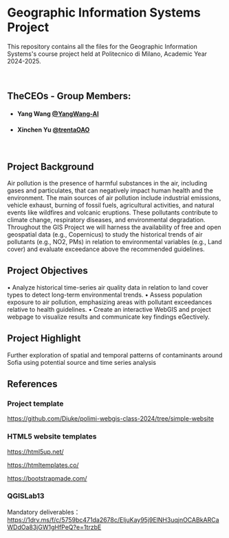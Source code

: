 # Geographic Information Systems Project
This repository contains all the files for the Geographic Information Systems's course project held at Politecnico di Milano, Academic Year 2024-2025.

<br>

## TheCEOs - Group Members:
- ####  Yang Wang    [@YangWang-AI](https://github.com/YangWang-AI)
- ####  Xinchen Yu   [@trentaOAO](https://github.com/trentaOAO)

<br>

## Project Background
Air pollution is the presence of harmful substances in the air, including gases and particulates, that can negatively impact human health and the environment. The main sources of air pollution include industrial emissions, vehicle exhaust, burning of fossil fuels, agricultural activities, and natural events like wildfires and volcanic eruptions. These pollutants contribute to climate change, respiratory diseases, and environmental degradation.
Throughout the GIS Project we will harness the availability of free and open geospatial data (e.g., Copernicus) to study the historical trends of air pollutants (e.g., NO2, PMs) in relation to environmental variables (e.g., Land cover) and evaluate exceedance above the recommended guidelines.

## Project Objectives
• Analyze historical time-series air quality data in relation to land cover types to detect long-term environmental trends.
• Assess population exposure to air pollution, emphasizing areas with pollutant exceedances relative to health guidelines.
• Create an interactive WebGIS and project webpage to visualize results and communicate key findings eectively.

## Project Highlight
Further exploration of spatial and temporal patterns of contaminants around Sofia using potential source and time series analysis

## References
 ### Project template
 https://github.com/Diuke/polimi-webgis-class-2024/tree/simple-website

 ### HTML5 website templates
 https://html5up.net/
 
 https://htmltemplates.co/
 
 https://bootstrapmade.com/

  ### QGISLab13
 Mandatory deliverables：https://1drv.ms/f/c/5759bc471da2678c/EljuKay95j9ElNH3uqjnOCABkARCaWDdOa83jGW1gHfPeQ?e=1trzbE
 
